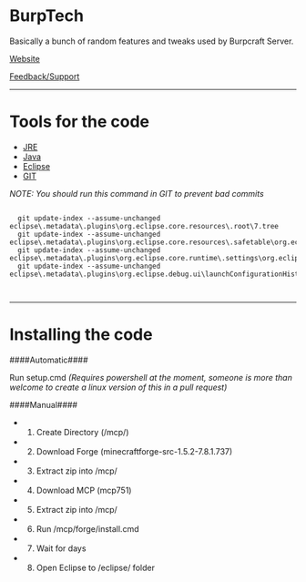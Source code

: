 BurpTech
========

Basically a bunch of random features and tweaks used by Burpcraft Server.


[Website](http://renevo.github.io/BurpTech)

[Feedback/Support](http://burptech.uservoice.com/)

***

Tools for the code
==================
 
 - [JRE](http://www.oracle.com/technetwork/java/javase/downloads/jdk7-downloads-1880260.html)
 - [Java](http://www.java.com/en/download/manual.jsp)
 - [Eclipse](http://www.eclipse.org/downloads/)
 - [GIT](http://git-scm.com/downloads)
  
  
  *NOTE: You should run this command in GIT to prevent bad commits*
  
  <pre><code>
  git update-index --assume-unchanged eclipse\.metadata\.plugins\org.eclipse.core.resources\.root\7.tree
  git update-index --assume-unchanged eclipse\.metadata\.plugins\org.eclipse.core.resources\.safetable\org.eclipse.core.resources
  git update-index --assume-unchanged eclipse\.metadata\.plugins\org.eclipse.core.runtime\.settings\org.eclipse.debug.ui.prefs
  git update-index --assume-unchanged eclipse\.metadata\.plugins\org.eclipse.debug.ui\launchConfigurationHistory.xml 

  </code></pre>
  
***

Installing the code
===================

####Automatic####

Run setup.cmd *(Requires powershell at the moment, someone is more than welcome to create a linux version of this in a pull request)*



####Manual####

 - 1. Create Directory (/mcp/)
 - 2. Download Forge (minecraftforge-src-1.5.2-7.8.1.737)
 - 3. Extract zip into /mcp/
 - 4. Download MCP (mcp751)
 - 5. Extract zip into /mcp/
 - 6. Run /mcp/forge/install.cmd
 - 7. Wait for days
 - 8. Open Eclipse to /eclipse/ folder
